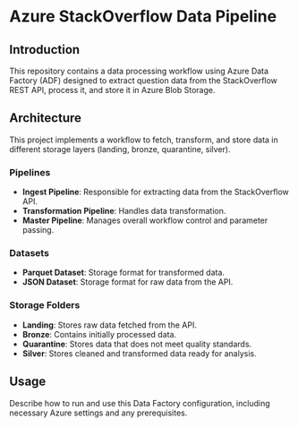 # Azure StackOverflow Data Pipeline

## Introduction
This repository contains a data processing workflow using Azure Data Factory (ADF) designed to extract question data from the StackOverflow REST API, process it, and store it in Azure Blob Storage.

## Architecture
This project implements a workflow to fetch, transform, and store data in different storage layers (landing, bronze, quarantine, silver).

### Pipelines
- **Ingest Pipeline**: Responsible for extracting data from the StackOverflow API.
- **Transformation Pipeline**: Handles data transformation.
- **Master Pipeline**: Manages overall workflow control and parameter passing.

### Datasets
- **Parquet Dataset**: Storage format for transformed data.
- **JSON Dataset**: Storage format for raw data from the API.

### Storage Folders
- **Landing**: Stores raw data fetched from the API.
- **Bronze**: Contains initially processed data.
- **Quarantine**: Stores data that does not meet quality standards.
- **Silver**: Stores cleaned and transformed data ready for analysis.

## Usage
Describe how to run and use this Data Factory configuration, including necessary Azure settings and any prerequisites.
